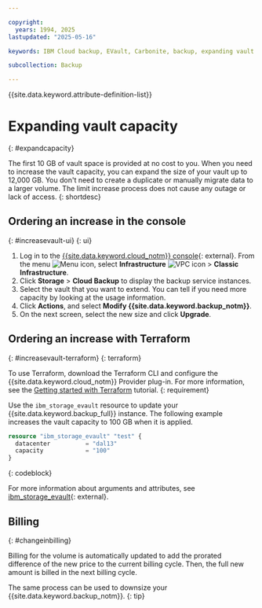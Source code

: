 ```yaml
---

copyright:
  years: 1994, 2025
lastupdated: "2025-05-16"

keywords: IBM Cloud backup, EVault, Carbonite, backup, expanding vault

subcollection: Backup

---
```

{{site.data.keyword.attribute-definition-list}}


# Expanding vault capacity
{: #expandcapacity}

The first 10 GB of vault space is provided at no cost to you. When you need to increase the vault capacity, you can expand the size of your vault up to 12,000 GB. You don't need to create a duplicate or manually migrate data to a larger volume. The limit increase process does not cause any outage or lack of access.
{: shortdesc}

## Ordering an increase in the console
{: #increasevault-ui}
{: ui}

1. Log in to the [{{site.data.keyword.cloud_notm}} console](/login){: external}. From the menu ![Menu icon](../icons/icon_hamburger.svg "Menu"), select **Infrastructure**  ![VPC icon](../icons/vpc.svg) > **Classic Infrastructure**.
2. Click **Storage** > **Cloud Backup** to display the backup service instances.
3. Select the vault that you want to extend. You can tell if you need more capacity by looking at the usage information.
4. Click **Actions**, and select **Modify {{site.data.keyword.backup_notm}}**.
5. On the next screen, select the new size and click **Upgrade**.

## Ordering an increase with Terraform
{: #increasevault-terraform}
{: terraform}

To use Terraform, download the Terraform CLI and configure the {{site.data.keyword.cloud_notm}} Provider plug-in. For more information, see the [Getting started with Terraform](/docs/ibm-cloud-provider-for-terraform?topic=ibm-cloud-provider-for-terraform-getting-started) tutorial.
{: requirement}

Use the `ibm_storage_evault` resource to update your {{site.data.keyword.backup_full}} instance. The following example increases the vault capacity to 100 GB when it is applied. 

```terraform
resource "ibm_storage_evault" "test" {
  datacenter          = "dal13"
  capacity            = "100"
}
```
{: codeblock}

For more information about arguments and attributes, see [ibm_storage_evault](https://registry.terraform.io/providers/IBM-Cloud/ibm/latest/docs/resources/storage_evault){: external}.


## Billing
{: #changeinbilling}

Billing for the volume is automatically updated to add the prorated difference of the new price to the current billing cycle. Then, the full new amount is billed in the next billing cycle.

The same process can be used to downsize your {{site.data.keyword.backup_notm}}.
{: tip}
